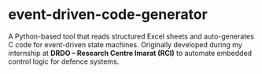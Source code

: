 # event-driven-code-generator
A Python-based tool that reads structured Excel sheets and auto-generates C code for event-driven state machines. Originally developed during my internship at **DRDO – Research Centre Imarat (RCI)** to automate embedded control logic for defence systems.
